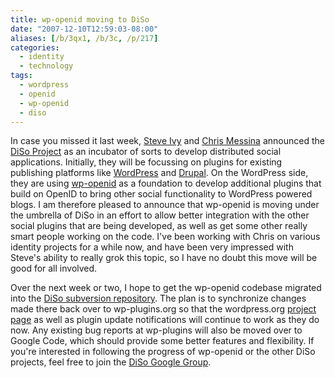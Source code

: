 ```yaml
---
title: wp-openid moving to DiSo
date: "2007-12-10T12:59:03-08:00"
aliases: [/b/3qx1, /b/3c, /p/217]
categories:
  - identity
  - technology
tags:
  - wordpress
  - openid
  - wp-openid
  - diso
---
```


In case you missed it last week, [Steve Ivy][] and [Chris Messina][] announced the [DiSo Project][] as an incubator of
sorts to develop distributed social applications. Initially, they will be focussing on plugins for existing publishing
platforms like [WordPress][] and [Drupal][]. On the WordPress side, they are using [wp-openid][] as a foundation to
develop additional plugins that build on OpenID to bring other social functionality to WordPress powered blogs. I am
therefore pleased to announce that wp-openid is moving under the umbrella of DiSo in an effort to allow better
integration with the other social plugins that are being developed, as well as get some other really smart people
working on the code. I've been working with Chris on various identity projects for a while now, and have been very
impressed with Steve's ability to really grok this topic, so I have no doubt this move will be good for all involved.

Over the next week or two, I hope to get the wp-openid codebase migrated into the [DiSo subversion repository][]. The
plan is to synchronize changes made there back over to wp-plugins.org so that the wordpress.org [project
page][wp-openid] as well as plugin update notifications will continue to work as they do now. Any existing bug reports
at wp-plugins will also be moved over to Google Code, which should provide some better features and flexibility. If
you're interested in following the progress of wp-openid or the other DiSo projects, feel free to join the [DiSo Google
Group][].

[Steve Ivy]: https://web.archive.org/web/20071210/http://redmonk.net/archives/2007/12/05/diso/
[Chris Messina]: http://factoryjoe.com/blog/2007/12/06/oauth-10-openid-20-and-up-next-diso/
[DiSo Project]: http://www.diso-project.org/
[WordPress]: http://wordpress.org/
[Drupal]: http://drupal.org/
[wp-openid]: http://wordpress.org/extend/plugins/openid/
[DiSo subversion repository]: http://diso.googlecode.com/svn/wordpress/
[DiSo Google Group]: http://groups.google.com/group/diso-project
